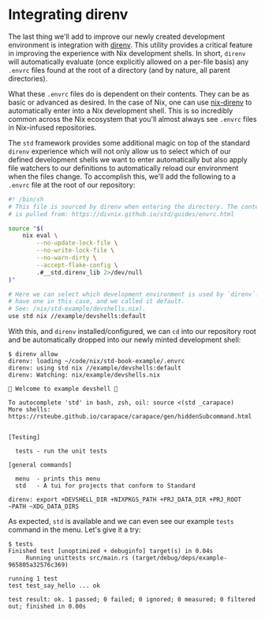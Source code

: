 # Integrating direnv

The last thing we'll add to improve our newly created development environment is
integration with [direnv]. This utility provides a critical feature in improving
the experience with Nix development shells. In short, `direnv` will
automatically evaluate (once explicitly allowed on a per-file basis) any
`.envrc` files found at the root of a directory (and by nature, all parent
directories).

What these `.envrc` files do is dependent on their contents. They can be as
basic or advanced as desired. In the case of Nix, one can use [nix-direnv] to
automatically enter into a Nix development shell. This is so incredibly common
across the Nix ecosystem that you'll almost always see `.envrc` files in
Nix-infused repositories.

The `std` framework provides some additional magic on top of the standard
`direnv` experience which will not only allow us to select which of our defined
development shells we want to enter automatically but also apply file watchers
to our definitions to automatically reload our environment when the files
change. To accomplish this, we'll add the following to a `.envrc` file at the
root of our repository:

```bash
#! /bin/sh
# This file is sourced by direnv when entering the directory. The content below
# is pulled from: https://divnix.github.io/std/guides/envrc.html

source "$(
    nix eval \
        --no-update-lock-file \
        --no-write-lock-file \
        --no-warn-dirty \
        --accept-flake-config \
        .#__std.direnv_lib 2>/dev/null
)"

# Here we can select which development environment is used by `direnv`. We only
# have one in this case, and we called it default.
# See: /nix/std-example/devshells.nix).
use std nix //example/devshells:default
```

With this, and `direnv` installed/configured, we can `cd` into our repository
root and be automatically dropped into our newly minted development shell:

```text
$ direnv allow
direnv: loading ~/code/nix/std-book-example/.envrc
direnv: using std nix //example/devshells:default
direnv: Watching: nix/example/devshells.nix

🔨 Welcome to example devshell 🔨

To autocomplete 'std' in bash, zsh, oil: source <(std _carapace)
More shells: https://rsteube.github.io/carapace/carapace/gen/hiddenSubcommand.html


[Testing]

  tests - run the unit tests

[general commands]

  menu  - prints this menu
  std   - A tui for projects that conform to Standard

direnv: export +DEVSHELL_DIR +NIXPKGS_PATH +PRJ_DATA_DIR +PRJ_ROOT ~PATH ~XDG_DATA_DIRS
```

As expected, `std` is available and we can even see our example `tests` command
in the menu. Let's give it a try:

```text
$ tests
Finished test [unoptimized + debuginfo] target(s) in 0.04s
     Running unittests src/main.rs (target/debug/deps/example-965805a32576c369)

running 1 test
test test_say_hello ... ok

test result: ok. 1 passed; 0 failed; 0 ignored; 0 measured; 0 filtered out; finished in 0.00s
```

[direnv]: https://direnv.net
[nix-direnv]: https://github.com/nix-community/nix-direnv
